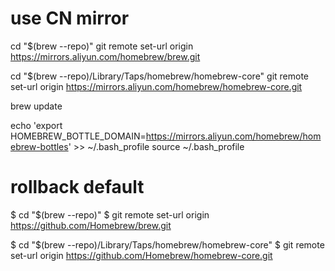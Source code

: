 # use CN mirror

cd "$(brew --repo)"
git remote set-url origin https://mirrors.aliyun.com/homebrew/brew.git

cd "$(brew --repo)/Library/Taps/homebrew/homebrew-core"
git remote set-url origin https://mirrors.aliyun.com/homebrew/homebrew-core.git

brew update

echo 'export HOMEBREW_BOTTLE_DOMAIN=https://mirrors.aliyun.com/homebrew/homebrew-bottles' >> ~/.bash_profile
source ~/.bash_profile

# rollback default

$ cd "$(brew --repo)"
$ git remote set-url origin https://github.com/Homebrew/brew.git

$ cd "$(brew --repo)/Library/Taps/homebrew/homebrew-core"
$ git remote set-url origin https://github.com/Homebrew/homebrew-core.git